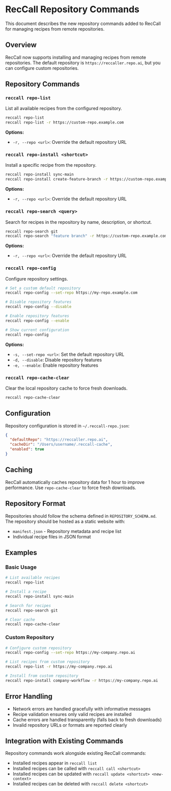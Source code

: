 # RecCall Repository Commands

This document describes the new repository commands added to RecCall for managing recipes from remote repositories.

## Overview

RecCall now supports installing and managing recipes from remote repositories. The default repository is `https://reccaller.repo.ai`, but you can configure custom repositories.

## Repository Commands

### `reccall repo-list`

List all available recipes from the configured repository.

```bash
reccall repo-list
reccall repo-list -r https://custom-repo.example.com
```

**Options:**
- `-r, --repo <url>`: Override the default repository URL

### `reccall repo-install <shortcut>`

Install a specific recipe from the repository.

```bash
reccall repo-install sync-main
reccall repo-install create-feature-branch -r https://custom-repo.example.com
```

**Options:**
- `-r, --repo <url>`: Override the default repository URL

### `reccall repo-search <query>`

Search for recipes in the repository by name, description, or shortcut.

```bash
reccall repo-search git
reccall repo-search "feature branch" -r https://custom-repo.example.com
```

**Options:**
- `-r, --repo <url>`: Override the default repository URL

### `reccall repo-config`

Configure repository settings.

```bash
# Set a custom default repository
reccall repo-config --set-repo https://my-repo.example.com

# Disable repository features
reccall repo-config --disable

# Enable repository features
reccall repo-config --enable

# Show current configuration
reccall repo-config
```

**Options:**
- `-s, --set-repo <url>`: Set the default repository URL
- `-d, --disable`: Disable repository features
- `-e, --enable`: Enable repository features

### `reccall repo-cache-clear`

Clear the local repository cache to force fresh downloads.

```bash
reccall repo-cache-clear
```

## Configuration

Repository configuration is stored in `~/.reccall-repo.json`:

```json
{
  "defaultRepo": "https://reccaller.repo.ai",
  "cacheDir": "/Users/username/.reccall-cache",
  "enabled": true
}
```

## Caching

RecCall automatically caches repository data for 1 hour to improve performance. Use `repo-cache-clear` to force fresh downloads.

## Repository Format

Repositories should follow the schema defined in `REPOSITORY_SCHEMA.md`. The repository should be hosted as a static website with:

- `manifest.json` - Repository metadata and recipe list
- Individual recipe files in JSON format

## Examples

### Basic Usage

```bash
# List available recipes
reccall repo-list

# Install a recipe
reccall repo-install sync-main

# Search for recipes
reccall repo-search git

# Clear cache
reccall repo-cache-clear
```

### Custom Repository

```bash
# Configure custom repository
reccall repo-config --set-repo https://my-company.repo.ai

# List recipes from custom repository
reccall repo-list -r https://my-company.repo.ai

# Install from custom repository
reccall repo-install company-workflow -r https://my-company.repo.ai
```

## Error Handling

- Network errors are handled gracefully with informative messages
- Recipe validation ensures only valid recipes are installed
- Cache errors are handled transparently (falls back to fresh downloads)
- Invalid repository URLs or formats are reported clearly

## Integration with Existing Commands

Repository commands work alongside existing RecCall commands:

- Installed recipes appear in `reccall list`
- Installed recipes can be called with `reccall call <shortcut>`
- Installed recipes can be updated with `reccall update <shortcut> <new-context>`
- Installed recipes can be deleted with `reccall delete <shortcut>`
